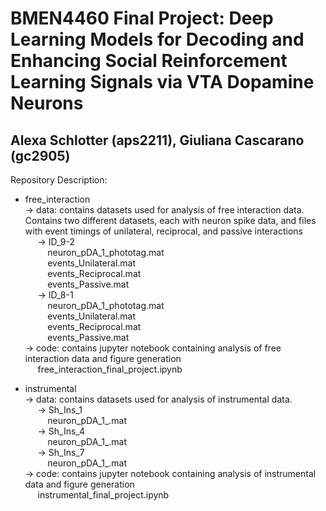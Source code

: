 # BMEN4460 Final Project: Deep Learning Models for Decoding and Enhancing Social Reinforcement Learning Signals via VTA Dopamine Neurons
## Alexa Schlotter (aps2211), Giuliana Cascarano (gc2905)

Repository Description: 
- free_interaction  
-> data: contains datasets used for analysis of free interaction data. Contains two different datasets, each with neuron spike data, and files with event timings of unilateral, reciprocal, and passive interactions  
  &nbsp;&nbsp;&nbsp;&nbsp; ->  ID_9-2  
  &nbsp;&nbsp;&nbsp;&nbsp;&nbsp;&nbsp;&nbsp;&nbsp; neuron_pDA_1_phototag.mat  
  &nbsp;&nbsp;&nbsp;&nbsp;&nbsp;&nbsp;&nbsp;&nbsp; events_Unilateral.mat  
  &nbsp;&nbsp;&nbsp;&nbsp;&nbsp;&nbsp;&nbsp;&nbsp; events_Reciprocal.mat  
  &nbsp;&nbsp;&nbsp;&nbsp;&nbsp;&nbsp;&nbsp;&nbsp; events_Passive.mat  
  &nbsp;&nbsp;&nbsp;&nbsp; ->  ID_8-1  
  &nbsp;&nbsp;&nbsp;&nbsp;&nbsp;&nbsp;&nbsp;&nbsp; neuron_pDA_1_phototag.mat  
  &nbsp;&nbsp;&nbsp;&nbsp;&nbsp;&nbsp;&nbsp;&nbsp; events_Unilateral.mat  
  &nbsp;&nbsp;&nbsp;&nbsp;&nbsp;&nbsp;&nbsp;&nbsp; events_Reciprocal.mat  
  &nbsp;&nbsp;&nbsp;&nbsp;&nbsp;&nbsp;&nbsp;&nbsp; events_Passive.mat  
-> code: contains jupyter notebook containing analysis of free interaction data and figure generation  
  &nbsp;&nbsp;&nbsp;&nbsp; free_interaction_final_project.ipynb




- instrumental  
-> data: contains datasets used for analysis of instrumental data.  
  &nbsp;&nbsp;&nbsp;&nbsp; ->  Sh_Ins_1  
  &nbsp;&nbsp;&nbsp;&nbsp;&nbsp;&nbsp;&nbsp;&nbsp; neuron_pDA_1_.mat  
  &nbsp;&nbsp;&nbsp;&nbsp; ->  Sh_Ins_4  
  &nbsp;&nbsp;&nbsp;&nbsp;&nbsp;&nbsp;&nbsp;&nbsp; neuron_pDA_1_.mat  
  &nbsp;&nbsp;&nbsp;&nbsp; ->  Sh_Ins_7    
  &nbsp;&nbsp;&nbsp;&nbsp;&nbsp;&nbsp;&nbsp;&nbsp; neuron_pDA_1_.mat  
-> code: contains jupyter notebook containing analysis of instrumental data and figure generation  
  &nbsp;&nbsp;&nbsp;&nbsp; instrumental_final_project.ipynb
